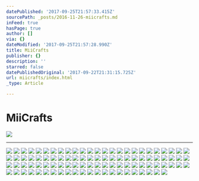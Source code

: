 ```yaml
---
datePublished: '2017-09-25T21:57:33.415Z'
sourcePath: _posts/2016-11-26-miicrafts.md
inFeed: true
hasPage: true
author: []
via: {}
dateModified: '2017-09-25T21:57:28.990Z'
title: MiiCrafts
publisher: {}
description: ''
starred: false
datePublishedOriginal: '2017-09-22T21:31:15.725Z'
url: miicrafts/index.html
_type: Article

---
```

# **MiiCrafts**
![](https://the-grid-user-content.s3-us-west-2.amazonaws.com/69d7e5a1-2232-44f4-97e5-53cf0296a1db.jpg)

---

![](https://the-grid-user-content.s3-us-west-2.amazonaws.com/29860cf3-d98d-4b07-8367-193f738cd4fe.jpg)
![](https://the-grid-user-content.s3-us-west-2.amazonaws.com/8a37be78-4627-49b9-8346-b1ad831112dc.jpg)
![](https://the-grid-user-content.s3-us-west-2.amazonaws.com/117c1723-7663-4065-a5b3-8c7efea93a84.jpg)
![](https://the-grid-user-content.s3-us-west-2.amazonaws.com/77cbc238-eb71-4465-a70c-ae1258aaf397.jpg)
![](https://the-grid-user-content.s3-us-west-2.amazonaws.com/28708da5-27af-4ce7-9991-7a936e3967fe.jpg)
![](https://the-grid-user-content.s3-us-west-2.amazonaws.com/1babe87b-5518-4a78-a22f-e14282ce861b.jpg)
![](https://the-grid-user-content.s3-us-west-2.amazonaws.com/6e64fcd6-1980-40ff-b619-99456382eddb.jpg)
![](https://the-grid-user-content.s3-us-west-2.amazonaws.com/f71a28ae-170d-41bb-9a78-ef4c1ef9a5a4.jpg)
![](https://the-grid-user-content.s3-us-west-2.amazonaws.com/e3c7c936-937d-4453-b694-f2a80592e412.jpg)
![](https://the-grid-user-content.s3-us-west-2.amazonaws.com/f3b49e72-5f9c-484b-8d23-77cf95a2a717.jpg)
![](https://the-grid-user-content.s3-us-west-2.amazonaws.com/0c8dba07-f0ba-4a82-b93b-63a0ce43ae22.jpg)
![](https://the-grid-user-content.s3-us-west-2.amazonaws.com/57bd9bab-d9b9-4f78-9428-303d324547ec.jpg)
![](https://the-grid-user-content.s3-us-west-2.amazonaws.com/04153c77-acca-47a0-9f74-6f172f947f74.jpg)
![](https://the-grid-user-content.s3-us-west-2.amazonaws.com/d01afdcc-6f74-4db2-8be0-c4f382655bf1.jpg)
![](https://the-grid-user-content.s3-us-west-2.amazonaws.com/02551c8c-3636-4fe5-ac4b-733b67df93a5.jpg)
![](https://the-grid-user-content.s3-us-west-2.amazonaws.com/39af1bc8-6fe4-430e-9611-330c36b3e23b.jpg)
![](https://the-grid-user-content.s3-us-west-2.amazonaws.com/d67b0e58-9f84-4469-9f98-3eddf617ebef.jpg)
![](https://the-grid-user-content.s3-us-west-2.amazonaws.com/12e14ec4-2793-4360-b60e-08f36cc779b7.jpg)
![](https://the-grid-user-content.s3-us-west-2.amazonaws.com/189fac32-99b4-4f12-81ee-9275c6b1f7e7.jpg)
![](https://the-grid-user-content.s3-us-west-2.amazonaws.com/c1bbd43c-27ff-44f8-9905-9d05c73020f2.jpg)
![](https://the-grid-user-content.s3-us-west-2.amazonaws.com/bb7b7089-d9c8-4d51-9015-7e14f00bd83b.jpg)
![](https://the-grid-user-content.s3-us-west-2.amazonaws.com/0729eab6-48b5-4cf6-bfdf-8d876d076c38.jpg)
![](https://the-grid-user-content.s3-us-west-2.amazonaws.com/ec3ccd83-5f39-448f-98b3-2733dde3ef13.jpg)
![](https://the-grid-user-content.s3-us-west-2.amazonaws.com/d5970dc4-59e2-4638-9598-b6105923369d.jpg)
![](https://the-grid-user-content.s3-us-west-2.amazonaws.com/58f8f349-71bf-45fc-861b-b7d7a22e9d9b.jpg)
![](https://the-grid-user-content.s3-us-west-2.amazonaws.com/57884a48-b852-426e-b757-3fbcd0be1baa.jpg)
![](https://the-grid-user-content.s3-us-west-2.amazonaws.com/8fd33959-5d67-4150-ad6b-14d1a68a95e6.jpg)
![](https://the-grid-user-content.s3-us-west-2.amazonaws.com/72c77111-7767-413c-8b8b-9ee02e42af48.jpg)
![](https://the-grid-user-content.s3-us-west-2.amazonaws.com/f44aeb76-297e-43fa-9aee-798c5218f6ac.jpg)
![](https://the-grid-user-content.s3-us-west-2.amazonaws.com/e0478fcd-bd7a-434e-a0be-43d94a933d93.jpg)
![](https://the-grid-user-content.s3-us-west-2.amazonaws.com/019f63eb-30ed-483a-9be2-e000d890f7d3.jpg)
![](https://the-grid-user-content.s3-us-west-2.amazonaws.com/0d9af5ae-d78b-41b3-b04c-4a769688d69b.jpg)
![](https://the-grid-user-content.s3-us-west-2.amazonaws.com/e6ac23cf-111b-43d0-a580-dc23a71354ac.jpg)
![](https://the-grid-user-content.s3-us-west-2.amazonaws.com/b9f4269b-4332-426b-8c21-0dae62967824.jpg)
![](https://the-grid-user-content.s3-us-west-2.amazonaws.com/4e28a657-8b12-44ca-b44e-9ac02a650241.jpg)
![](https://the-grid-user-content.s3-us-west-2.amazonaws.com/6a91347c-a23a-4c24-960e-64d779fa627d.jpg)
![](https://the-grid-user-content.s3-us-west-2.amazonaws.com/3447ced1-2710-4e88-bd5e-d0d7b1c6af73.jpg)
![](https://the-grid-user-content.s3-us-west-2.amazonaws.com/9d9dd124-157a-4e11-b4c4-2d70f3cab5c7.jpg)
![](https://the-grid-user-content.s3-us-west-2.amazonaws.com/17120a97-65fb-4dd2-8103-a73583e00c39.jpg)
![](https://the-grid-user-content.s3-us-west-2.amazonaws.com/5d17685b-7de1-4b6a-8210-ecddaf4a293c.jpg)
![](https://the-grid-user-content.s3-us-west-2.amazonaws.com/a3ed8df8-6610-40dc-b53b-0a1427c43833.jpg)
![](https://the-grid-user-content.s3-us-west-2.amazonaws.com/5935c684-11a6-4655-acd6-5c15786982c1.jpg)
![](https://the-grid-user-content.s3-us-west-2.amazonaws.com/bddb7466-a87d-4725-be92-66adb40fbc13.jpg)
![](https://the-grid-user-content.s3-us-west-2.amazonaws.com/1c474c4d-d046-48aa-87aa-9206103512be.jpg)
![](https://s3-us-west-2.amazonaws.com/the-grid-img/p/9fc0a87edb1b6b7003c02d802b2699a65058a706.jpg)
![](https://the-grid-user-content.s3-us-west-2.amazonaws.com/58b99065-fe51-4ea5-91a7-97b9b6f990db.jpg)
![](https://the-grid-user-content.s3-us-west-2.amazonaws.com/166448af-598b-4d95-8f48-5acb250aa6ba.jpg)
![](https://the-grid-user-content.s3-us-west-2.amazonaws.com/734240a9-d4dc-4991-9477-62c83b21345e.jpg)
![](https://the-grid-user-content.s3-us-west-2.amazonaws.com/d13e712d-a962-4bee-9224-ff9a1dab1bad.jpg)
![](https://the-grid-user-content.s3-us-west-2.amazonaws.com/46caab54-3d5e-4628-ab49-fe6f10ad7053.jpg)
![](https://the-grid-user-content.s3-us-west-2.amazonaws.com/b66f5ea3-0cd9-472a-89b1-d40c70e231c3.jpg)
![](https://the-grid-user-content.s3-us-west-2.amazonaws.com/9db2cbc3-2ae0-46f5-9835-270489f53ee6.jpg)
![](https://the-grid-user-content.s3-us-west-2.amazonaws.com/742ed794-6ae7-4587-adde-36758fc8702c.jpg)
![](https://the-grid-user-content.s3-us-west-2.amazonaws.com/a3e5a5f5-1a4c-41c7-820a-fec9ae17fa40.jpg)
![](https://the-grid-user-content.s3-us-west-2.amazonaws.com/0a9cf550-d6a4-4cd3-a151-bbc2d48d158f.jpg)
![](https://s3-us-west-2.amazonaws.com/the-grid-img/p/5d2129e3e5efeded98d2582fba696ec95c13e474.jpg)
![](https://the-grid-user-content.s3-us-west-2.amazonaws.com/924eb71d-9892-4ae1-8ec6-e3b3df2cb991.jpg)
![](https://the-grid-user-content.s3-us-west-2.amazonaws.com/c386251d-1122-42dd-9934-c401f93af2a2.jpg)
![](https://the-grid-user-content.s3-us-west-2.amazonaws.com/49ba03c6-bec5-4698-8dd6-c14eb2d01854.jpg)
![](https://the-grid-user-content.s3-us-west-2.amazonaws.com/5e7d10b2-2f66-4785-baa2-2638edaf23f7.jpg)
![](https://the-grid-user-content.s3-us-west-2.amazonaws.com/8ad3cb37-c5d5-462a-8eab-292572992c7b.jpg)
![](https://the-grid-user-content.s3-us-west-2.amazonaws.com/6c5a1d18-facb-49cc-af5a-95f9028b1987.jpg)
![](https://the-grid-user-content.s3-us-west-2.amazonaws.com/5ecc0aa9-85ab-44bf-8720-834a1ab8b399.jpg)
![](https://the-grid-user-content.s3-us-west-2.amazonaws.com/fad1c8e1-d33c-4e2d-9be7-c6b383bcdcf0.jpg)
![](https://the-grid-user-content.s3-us-west-2.amazonaws.com/5679c7da-f64e-47b0-93ac-7ddf47c22ab2.jpg)
![](https://the-grid-user-content.s3-us-west-2.amazonaws.com/3869a360-9acd-4e2b-9cf7-7c019f5010bb.jpg)
![](https://the-grid-user-content.s3-us-west-2.amazonaws.com/93e9a84d-6145-4fbe-a38e-aa3524fc25d9.jpg)
![](https://the-grid-user-content.s3-us-west-2.amazonaws.com/1f060e9b-1deb-4b14-97f0-366abd069716.jpg)
![](https://the-grid-user-content.s3-us-west-2.amazonaws.com/092427eb-b21f-41b8-9c4f-18b237354a84.jpg)
![](https://the-grid-user-content.s3-us-west-2.amazonaws.com/6b5cb577-aaf2-42ef-a69b-b42820590c89.jpg)
![](https://the-grid-user-content.s3-us-west-2.amazonaws.com/6069e557-315b-4b33-969b-0ef7be0c3707.jpg)
![](https://the-grid-user-content.s3-us-west-2.amazonaws.com/4ddded7f-3794-4592-8740-0867ce1e2cd5.jpg)
![](https://the-grid-user-content.s3-us-west-2.amazonaws.com/be0d0a91-77f3-474f-808e-8eab216c520a.jpg)
![](https://the-grid-user-content.s3-us-west-2.amazonaws.com/830a678f-ce0e-4955-97f3-2b6bbc696d9c.jpg)
![](https://the-grid-user-content.s3-us-west-2.amazonaws.com/92b8b73e-558f-4b3f-ac74-ec3835f8d5b6.jpg)
![](https://the-grid-user-content.s3-us-west-2.amazonaws.com/691506ae-5660-47a5-8e84-c0411155e13a.jpg)
![](https://the-grid-user-content.s3-us-west-2.amazonaws.com/de88c1cb-b2fe-415d-8b49-f364e7b4f4c6.jpg)
![](https://the-grid-user-content.s3-us-west-2.amazonaws.com/c7afe80f-fe00-468d-81cf-d2d9292a5e9c.jpg)
![](https://the-grid-user-content.s3-us-west-2.amazonaws.com/ebc0423e-2968-42f3-8d86-d4eea9d07756.jpg)
![](https://the-grid-user-content.s3-us-west-2.amazonaws.com/81cbe24e-56a4-4fd9-96d9-0ca67e3f42bc.jpg)
![](https://the-grid-user-content.s3-us-west-2.amazonaws.com/34139068-e962-4248-a771-551d4467c359.jpg)
![](https://the-grid-user-content.s3-us-west-2.amazonaws.com/450f2cb8-a3eb-4d01-b53d-9d438d8b8c3f.jpg)
![](https://the-grid-user-content.s3-us-west-2.amazonaws.com/4f6fb9e0-708a-4b4e-ba2d-b724e2ae2599.jpg)
![](https://the-grid-user-content.s3-us-west-2.amazonaws.com/1d4cb36f-e96a-4a3c-ba17-ed0df8ffbe82.jpg)
![](https://the-grid-user-content.s3-us-west-2.amazonaws.com/89bc34c5-1180-4a45-a4aa-781d1a22db6e.jpg)
![](https://the-grid-user-content.s3-us-west-2.amazonaws.com/c3aeeaae-87e9-4140-91c6-f9788fa25106.jpg)
![](https://the-grid-user-content.s3-us-west-2.amazonaws.com/e770be6f-4f97-4b49-8ec9-40cb77d6c7bf.jpg)
![](https://the-grid-user-content.s3-us-west-2.amazonaws.com/80cf293d-f56e-4df4-a2f9-d9af87379392.jpg)
![](https://the-grid-user-content.s3-us-west-2.amazonaws.com/b56cf5a8-ed37-40c6-8e75-35c17493ba8e.jpg)
![](https://the-grid-user-content.s3-us-west-2.amazonaws.com/823f7fbe-5769-4362-af4d-5016220f1a00.jpg)
![](https://the-grid-user-content.s3-us-west-2.amazonaws.com/a65e2cce-e67e-49e7-b30e-7e6ba1eb35ff.jpg)
![](https://the-grid-user-content.s3-us-west-2.amazonaws.com/4bd2d9d6-2eec-49de-bc6b-95e4fe97aafa.jpg)
![](https://the-grid-user-content.s3-us-west-2.amazonaws.com/995310cf-71f6-451f-8b22-b79a635f669f.jpg)
![](https://the-grid-user-content.s3-us-west-2.amazonaws.com/7dbae24c-3fe0-41f4-9be2-9b4ae2f34b1f.jpg)
![](https://the-grid-user-content.s3-us-west-2.amazonaws.com/ff496142-57dc-4300-a5d4-bfad9875bff9.jpg)
![](https://the-grid-user-content.s3-us-west-2.amazonaws.com/f9a5516b-0d86-4d2b-ae4a-1d6cffe18c4a.jpg)
![](https://the-grid-user-content.s3-us-west-2.amazonaws.com/83664fbb-9a0b-4f2d-b585-c349777a31f5.jpg)